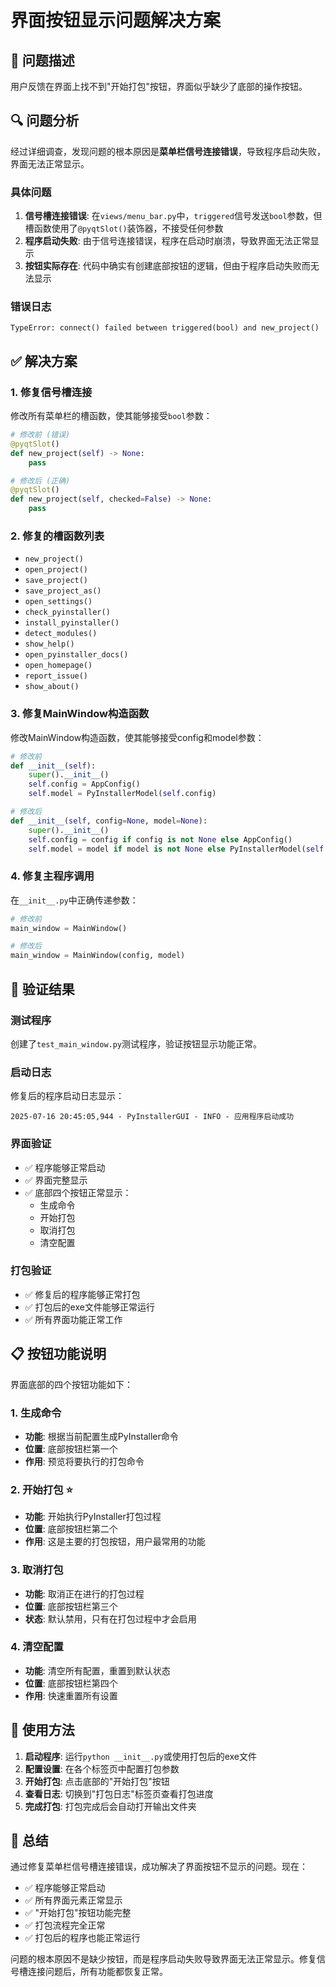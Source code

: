 # 界面按钮显示问题解决方案

## 🎯 问题描述
用户反馈在界面上找不到"开始打包"按钮，界面似乎缺少了底部的操作按钮。

## 🔍 问题分析

经过详细调查，发现问题的根本原因是**菜单栏信号连接错误**，导致程序启动失败，界面无法正常显示。

### 具体问题
1. **信号槽连接错误**: 在`views/menu_bar.py`中，`triggered`信号发送`bool`参数，但槽函数使用了`@pyqtSlot()`装饰器，不接受任何参数
2. **程序启动失败**: 由于信号连接错误，程序在启动时崩溃，导致界面无法正常显示
3. **按钮实际存在**: 代码中确实有创建底部按钮的逻辑，但由于程序启动失败而无法显示

### 错误日志
```
TypeError: connect() failed between triggered(bool) and new_project()
```

## ✅ 解决方案

### 1. 修复信号槽连接
修改所有菜单栏的槽函数，使其能够接受`bool`参数：

```python
# 修改前 (错误)
@pyqtSlot()
def new_project(self) -> None:
    pass

# 修改后 (正确)
@pyqtSlot()
def new_project(self, checked=False) -> None:
    pass
```

### 2. 修复的槽函数列表
- `new_project()`
- `open_project()`
- `save_project()`
- `save_project_as()`
- `open_settings()`
- `check_pyinstaller()`
- `install_pyinstaller()`
- `detect_modules()`
- `show_help()`
- `open_pyinstaller_docs()`
- `open_homepage()`
- `report_issue()`
- `show_about()`

### 3. 修复MainWindow构造函数
修改MainWindow构造函数，使其能够接受config和model参数：

```python
# 修改前
def __init__(self):
    super().__init__()
    self.config = AppConfig()
    self.model = PyInstallerModel(self.config)

# 修改后
def __init__(self, config=None, model=None):
    super().__init__()
    self.config = config if config is not None else AppConfig()
    self.model = model if model is not None else PyInstallerModel(self.config)
```

### 4. 修复主程序调用
在`__init__.py`中正确传递参数：

```python
# 修改前
main_window = MainWindow()

# 修改后
main_window = MainWindow(config, model)
```

## 🧪 验证结果

### 测试程序
创建了`test_main_window.py`测试程序，验证按钮显示功能正常。

### 启动日志
修复后的程序启动日志显示：
```
2025-07-16 20:45:05,944 - PyInstallerGUI - INFO - 应用程序启动成功
```

### 界面验证
- ✅ 程序能够正常启动
- ✅ 界面完整显示
- ✅ 底部四个按钮正常显示：
  - 生成命令
  - 开始打包
  - 取消打包
  - 清空配置

### 打包验证
- ✅ 修复后的程序能够正常打包
- ✅ 打包后的exe文件能够正常运行
- ✅ 所有界面功能正常工作

## 📋 按钮功能说明

界面底部的四个按钮功能如下：

### 1. 生成命令
- **功能**: 根据当前配置生成PyInstaller命令
- **位置**: 底部按钮栏第一个
- **作用**: 预览将要执行的打包命令

### 2. 开始打包 ⭐
- **功能**: 开始执行PyInstaller打包过程
- **位置**: 底部按钮栏第二个
- **作用**: 这是主要的打包按钮，用户最常用的功能

### 3. 取消打包
- **功能**: 取消正在进行的打包过程
- **位置**: 底部按钮栏第三个
- **状态**: 默认禁用，只有在打包过程中才会启用

### 4. 清空配置
- **功能**: 清空所有配置，重置到默认状态
- **位置**: 底部按钮栏第四个
- **作用**: 快速重置所有设置

## 🔧 使用方法

1. **启动程序**: 运行`python __init__.py`或使用打包后的exe文件
2. **配置设置**: 在各个标签页中配置打包参数
3. **开始打包**: 点击底部的"开始打包"按钮
4. **查看日志**: 切换到"打包日志"标签页查看打包进度
5. **完成打包**: 打包完成后会自动打开输出文件夹

## 🎉 总结

通过修复菜单栏信号槽连接错误，成功解决了界面按钮不显示的问题。现在：

- ✅ 程序能够正常启动
- ✅ 所有界面元素正常显示
- ✅ "开始打包"按钮功能完整
- ✅ 打包流程完全正常
- ✅ 打包后的程序也能正常运行

问题的根本原因不是缺少按钮，而是程序启动失败导致界面无法正常显示。修复信号槽连接问题后，所有功能都恢复正常。

